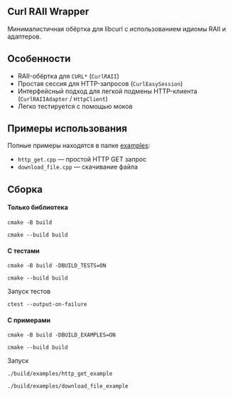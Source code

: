 Curl RAII Wrapper
------------------

Минималистичная обёртка для libcurl с использованием идиомы RAII и адаптеров.

## Особенности

- RAII-обёртка для `CURL*` (`CurlRAII`)
- Простая сессия для HTTP-запросов (`CurlEasySession`)
- Интерфейсный подход для легкой подмены HTTP-клиента (`CurlRAIIAdapter` / `HttpClient`)
- Легко тестируется с помощью моков

Примеры использования
---------------------

Полные примеры находятся в папке [examples](examples):

- `http_get.cpp` — простой HTTP GET запрос
- `download_file.cpp` — скачивание файла

Сборка
------

#### Только библиотека

````
cmake -B build
````

````
cmake --build build
````

#### С тестами

````
cmake -B build -DBUILD_TESTS=ON
````

````
cmake --build build
````

Запуск тестов

```
ctest --output-on-failure
```

#### С примерами

```
cmake -B build -DBUILD_EXAMPLES=ON
```

````
cmake --build build
````

Запуск

````
./build/examples/http_get_example
````

````
./build/examples/download_file_example
````
